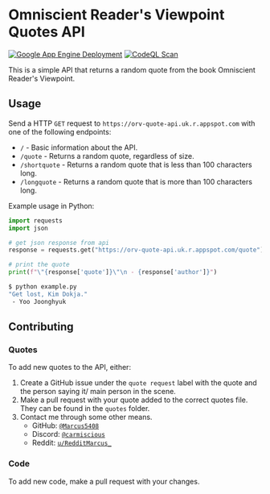# Omniscient Reader's Viewpoint Quotes API

[![Google App Engine Deployment](https://github.com/Marcus5408/orv-quote-api/actions/workflows/deploy.yml/badge.svg)](https://github.com/Marcus5408/orv-quote-api/actions/workflows/deploy.yml)
[![CodeQL Scan](https://github.com/Marcus5408/orv-quote-api/actions/workflows/codeql.yml/badge.svg)](https://github.com/Marcus5408/orv-quote-api/actions/workflows/codeql.yml)

This is a simple API that returns a random quote from the book Omniscient Reader's Viewpoint.

## Usage

Send a HTTP `GET` request to `https://orv-quote-api.uk.r.appspot.com` with one of the following endpoints:

- `/` - Basic information about the API.
- `/quote` - Returns a random quote, regardless of size.
- `/shortquote` - Returns a random quote that is less than 100 characters long.
- `/longquote` - Returns a random quote that is more than 100 characters long.

Example usage in Python:

```py
import requests
import json

# get json response from api
response = requests.get("https://orv-quote-api.uk.r.appspot.com/quote").json()

# print the quote
print(f"\"{response['quote']}\"\n - {response['author']}")
```

```bash
$ python example.py
"Get lost, Kim Dokja."
 - Yoo Joonghyuk
```

## Contributing

### Quotes

To add new quotes to the API, either:

1. Create a GitHub issue under the `quote request` label with the quote and the person saying it/ main person in the scene.
2. Make a pull request with your quote added to the correct quotes file. They can be found in the `quotes` folder.
3. Contact me through some other means.
   - GitHub: [`@Marcus5408`](https://github.com/Marcus5408)
   - Discord: [`@carmiscious`](https://discord.com/users/378650582639968276)
   - Reddit: [`u/RedditMarcus_`](https://reddit.com/user/RedditMarcus_)
  
### Code

To add new code, make a pull request with your changes.
